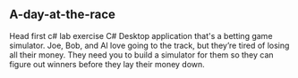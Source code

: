 ## A-day-at-the-race
Head first c# lab exercise
C# Desktop application that's a betting game simulator. 
Joe, Bob, and Al love going to the track, but they’re tired of losing all their money.
They need you to build a simulator for them so they can figure out winners before they lay their money down.

